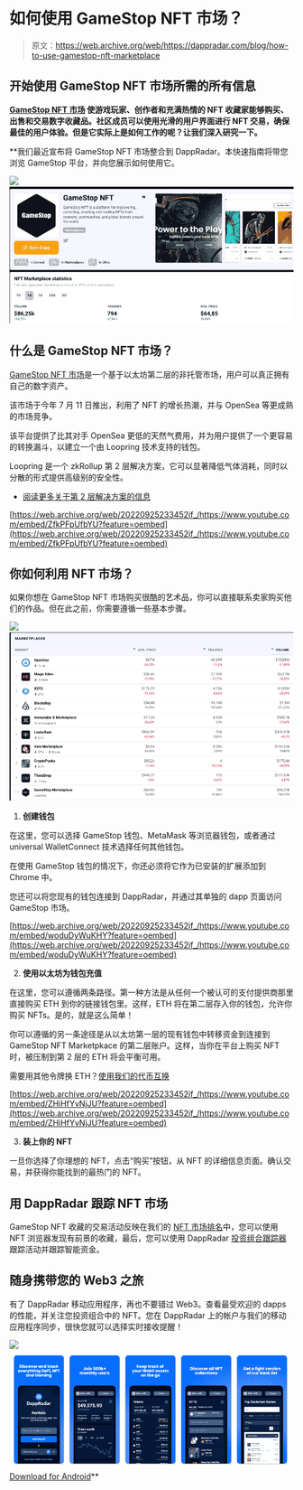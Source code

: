 # 如何使用 GameStop NFT 市场？

> 原文：<https://web.archive.org/web/https://dappradar.com/blog/how-to-use-gamestop-nft-marketplace>

## 开始使用 GameStop NFT 市场所需的所有信息

**[**GameStop NFT 市场**](https://web.archive.org/web/20220925233452/https://dappradar.com/other/marketplaces/gamestop-nft) **使游戏玩家、创作者和充满热情的 NFT 收藏家能够购买、出售和交易数字收藏品。社区成员可以使用光滑的用户界面进行 NFT 交易，确保最佳的用户体验。但是它实际上是如何工作的呢？让我们深入研究一下。****

 **我们最近宣布将 GameStop NFT 市场整合到 DappRadar。本快速指南将带您浏览 GameStop 平台，并向您展示如何使用它。

[](https://web.archive.org/web/20220925233452/https://dappradar.com/other/marketplaces/gamestop-nft)[![](img/79ee8f116f01f40f41ba3db967a45a3b.png)<picture>![](img/55fbd3712c0a23a4013e3c3d5d72822e.png)</picture>](https://web.archive.org/web/20220925233452/https://dappradar.com/other/marketplaces/gamestop-nft)

## 什么是 GameStop NFT 市场？

[GameStop NFT 市场](https://web.archive.org/web/20220925233452/https://dappradar.com/other/marketplaces/gamestop-nft)是一个基于以太坊第二层的非托管市场，用户可以真正拥有自己的数字资产。

该市场于今年 7 月 11 日推出，利用了 NFT 的增长热潮，并与 OpenSea 等更成熟的市场竞争。

该平台提供了比其对手 OpenSea 更低的天然气费用，并为用户提供了一个更容易的转换漏斗，以建立一个由 Loopring 技术支持的钱包。

Loopring 是一个 zkRollup 第 2 层解决方案，它可以显著降低气体消耗，同时以分散的形式提供高级别的安全性。

*   [阅读更多关于第 2 层解决方案的信息](https://web.archive.org/web/20220925233452/https://dappradar.com/blog/what-are-layer-1-and-layer-2-blockchains)

[https://web.archive.org/web/20220925233452if_/https://www.youtube.com/embed/ZfkPFpUfbYU?feature=oembed](https://web.archive.org/web/20220925233452if_/https://www.youtube.com/embed/ZfkPFpUfbYU?feature=oembed)

## 你如何利用 NFT 市场？

如果你想在 GameStop NFT 市场购买很酷的艺术品，你可以直接联系卖家购买他们的作品。但在此之前，你需要遵循一些基本步骤。

[](https://web.archive.org/web/20220925233452/https://dappradar.com/nft/marketplaces)[![](img/a849ad91af28c9dfec4f01d4cc730432.png)<picture>![](img/c4f9e777e03e845af45142c910769c19.png)</picture>](https://web.archive.org/web/20220925233452/https://dappradar.com/nft/marketplaces)

1.  **创建钱包**

在这里，您可以选择 GameStop 钱包、MetaMask 等浏览器钱包，或者通过 universal WalletConnect 技术选择任何其他钱包。

在使用 GameStop 钱包的情况下，你还必须将它作为已安装的扩展添加到 Chrome 中。

您还可以将您现有的钱包连接到 DappRadar，并通过其单独的 dapp 页面访问 GameStop 市场。

[https://web.archive.org/web/20220925233452if_/https://www.youtube.com/embed/woduDyWuKHY?feature=oembed](https://web.archive.org/web/20220925233452if_/https://www.youtube.com/embed/woduDyWuKHY?feature=oembed)

2.  **使用以太坊为钱包充值**

在这里，您可以遵循两条路径。第一种方法是从任何一个被认可的支付提供商那里直接购买 ETH 到你的链接钱包里。这样，ETH 将在第二层存入你的钱包，允许你购买 NFTs。是的，就是这么简单！

你可以遵循的另一条途径是从以太坊第一层的现有钱包中转移资金到连接到 GameStop NFT Marketpkace 的第二层账户。这样，当你在平台上购买 NFT 时，被压制到第 2 层的 ETH 将会平衡可用。

需要用其他令牌换 ETH？[使用我们的代币互换](https://web.archive.org/web/20220925233452/https://dappradar.com/hub/swap/eth)

[https://web.archive.org/web/20220925233452if_/https://www.youtube.com/embed/ZHiHfYvNjJU?feature=oembed](https://web.archive.org/web/20220925233452if_/https://www.youtube.com/embed/ZHiHfYvNjJU?feature=oembed)

3.  **装上你的 NFT**

一旦你选择了你理想的 NFT，点击“购买”按钮，从 NFT 的详细信息页面。确认交易，并获得你能找到的最热门的 NFT。

## 用 DappRadar 跟踪 NFT 市场

GameStop NFT 收藏的交易活动反映在我们的 [NFT 市场排名](https://web.archive.org/web/20220925233452/https://dappradar.com/nft/marketplaces)中，您可以使用 NFT 浏览器发现有前景的收藏，最后，您可以使用 DappRadar [投资组合跟踪器](https://web.archive.org/web/20220925233452/https://dappradar.com/hub/wallet/)跟踪活动并跟踪智能资金。

## 随身携带您的 Web3 之旅

有了 DappRadar 移动应用程序，再也不要错过 Web3。查看最受欢迎的 dapps 的性能，并关注您投资组合中的 NFT。您在 DappRadar 上的帐户与我们的移动应用程序同步，很快您就可以选择实时接收提醒！

[](https://web.archive.org/web/20220925233452/https://play.google.com/store/apps/details?id=com.portfolio.dappradar)[![](img/a3634373d68930c5d4e8a7fce618f91f.png)<picture>![](img/d2efbed0ba2f77fcc1c6b7236e8ce665.png)</picture>](https://web.archive.org/web/20220925233452/https://play.google.com/store/apps/details?id=com.portfolio.dappradar)[Download for Android](https://web.archive.org/web/20220925233452/https://play.google.com/store/apps/details?id=com.portfolio.dappradar)**